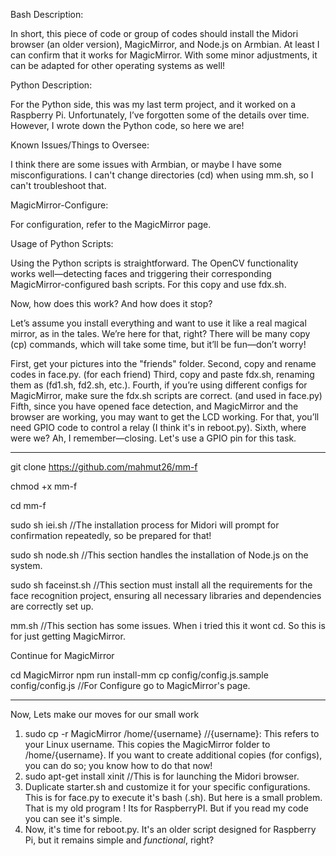 Bash Description:

In short, this piece of code or group of codes should install the Midori browser (an older version), MagicMirror, and Node.js on Armbian. At least I can confirm that it works for MagicMirror. With some minor adjustments, it can be adapted for other operating systems as well!

Python Description:

For the Python side, this was my last term project, and it worked on a Raspberry Pi. Unfortunately, I’ve forgotten some of the details over time. However, I wrote down the Python code, so here we are!

Known Issues/Things to Oversee:

I think there are some issues with Armbian, or maybe I have some misconfigurations. I can't change directories (cd) when using mm.sh, so I can't troubleshoot that.

MagicMirror-Configure:

For configuration, refer to the MagicMirror page.

Usage of Python Scripts:

Using the Python scripts is straightforward. The OpenCV functionality works well—detecting faces and triggering their corresponding MagicMirror-configured bash scripts. For this copy and use fdx.sh. 

Now, how does this work? And how does it stop?

Let’s assume you install everything and want to use it like a real magical mirror, as in the tales. We’re here for that, right? There will be many copy (cp) commands, which will take some time, but it’ll be fun—don’t worry!

First, get your pictures into the "friends" folder.
Second, copy and rename codes in face.py. (for each friend)
Third, copy and paste fdx.sh, renaming them as (fd1.sh, fd2.sh, etc.). 
Fourth, if you’re using different configs for MagicMirror, make sure the fdx.sh scripts are correct. (and used in face.py)
Fifth, since you have opened face detection, and MagicMirror and the browser are working, you may want to get the LCD working. For that, you’ll need GPIO code to control a relay (I think it's in reboot.py).
Sixth, where were we? Ah, I remember—closing. Let's use a GPIO pin for this task.


----------------------------------------------------------------------------------------------------------------------------------------------------------------------------------------------------------------------------

git clone https://github.com/mahmut26/mm-f

chmod +x mm-f

cd mm-f

sudo sh iei.sh //The installation process for Midori will prompt for confirmation repeatedly, so be prepared for that!

sudo sh node.sh //This section handles the installation of Node.js on the system. 

sudo sh faceinst.sh //This section must install all the requirements for the face recognition project, ensuring all necessary libraries and dependencies are correctly set up.

mm.sh //This section has some issues. When i tried this it wont cd. So this is for just getting MagicMirror.

Continue for MagicMirror

cd MagicMirror
npm run install-mm
cp config/config.js.sample config/config.js //For Configure go to MagicMirror's page.

-------------------------------------------------------------------------------------------------------------------------------------------------------------------------------------------------------------------------------

Now, Lets make our moves for our small work

1. sudo cp -r MagicMirror /home/{username} //{username}: This refers to your Linux username. This copies the MagicMirror folder to /home/{username}. If you want to create additional copies (for configs), you can do so; you know how to do that now!
2. sudo apt-get install xinit //This is for launching the Midori browser.
3. Duplicate starter.sh and customize it for your specific configurations. This is for face.py to execute it's bash (.sh). But here is a small problem. That is my old program ! Its for RaspberryPI. But if you read my code you can see it's simple.
4. Now, it's time for reboot.py. It's an older script designed for Raspberry Pi, but it remains simple and *functional*, right?

